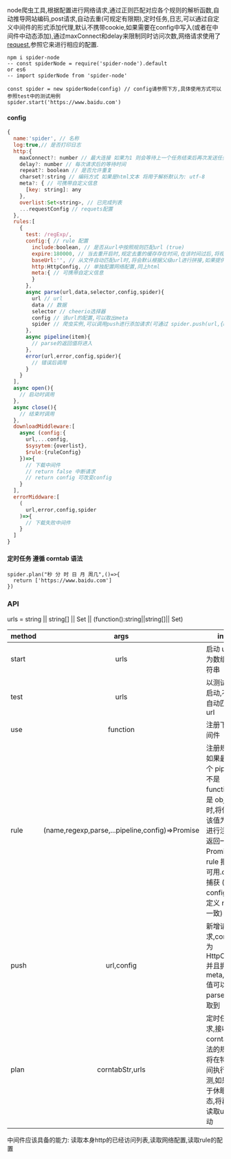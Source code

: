 node爬虫工具,根据配置进行网络请求,通过正则匹配对应各个规则的解析函数,自动推导网站编码,post请求,自动去重(可规定有限期),定时任务,日志,可以通过自定义中间件的形式添加代理,默认不携带cookie,如果需要在config中写入(或者在中间件中动态添加),通过maxConnect和delay来限制同时访问次数,网络请求使用了[request](https://github.com/request/request),参照它来进行相应的配置.
 
 
```
npm i spider-node
-- const spiderNode = require('spider-node').default
or es6
-- import spiderNode from 'spider-node'

const spider = new spiderNode(config) // config请参照下方,具体使用方式可以参照test中的测试用例
spider.start('https://www.baidu.com')
```
#### config

```js
{
  name:'spider', // 名称
  log:true,// 是否打印日志
  http:{
    maxConnect?: number // 最大连接 如果为1 则会等待上一个任务结束后再次发送任务
    delay?: number // 每次请求后的等待时间
    repeat?: boolean // 是否允许重复
    charset?:string // 编码方式 如果是html文本 将用于解析默认为: utf-8
    meta?: { // 可携带自定义信息
      [key: string]: any
    },
    overlist:Set<string>, // 已完成列表
    ...requestConfig // requets配置
  },
  rules:[
    {
      test: /regExp/,
      config:{ // rule 配置
        include:boolean, // 是否从url中按照规则匹配url (true)
        expire:180000, // 当去重开启时,规定去重的缓存存在时间,在该时间过后,将视为新url不再去重
        baseUrl:'', // 从文件自动匹配url时,将会默认根据父级url进行拼接,如果提供此值,将使用它
        http:HttpConfig, // 单独配置网络配置,同上html
        meta:{ // 可携带自定义信息
        }
      },
      async parse(url,data,selector,config,spider){
        url // url
        data // 数据
        selector // cheerio选择器
        config // 该url的配置,可以取出meta
        spider // 爬虫实例,可以调用push进行添加请求(可通过 spider.push(url,{meta:{}}))的方式传递信息
      },
      async pipeline(item){
        // parse的返回值将进入
      },
      error(url,error,config,spider){
        // 错误后调用
      }
    }
  ],
  async open(){
    // 启动时调用
  },
  async close(){
    // 结束时调用
  },
  downloadMiddleware:[
    async (config:{
      url,...config,
      $sysytem:{overlist},
      $rule:{ruleConfig}
    })=>{
      // 下载中间件
      // return false 中断请求
      // return config 可改变config
    }
  ],
  errorMiddware:[
    (
      url,error,config,spider
    )=>{
      // 下载失败中间件
    }
  ]
}
```
#### 定时任务 遵循 corntab 语法
```
spider.plan("秒 分 时 日 月 周几",()=>{
  return ['https://www.baidu.com']
})
```
### API

urls = string || string[] || Set<string> || (function():string||string[]|| Set<string>)

| method |                      args                       | info                                                                                                                                                             |
| ------ | :---------------------------------------------: | ---------------------------------------------------------------------------------------------------------------------------------------------------------------- |
| start  |                      urls                       | 启动 url,可为数组或字符串                                                                                                                                        |
| test   |                      urls                       | 以测试规则启动,不会自动匹配 url                                                                                                                                  |
| use    |                    function                     | 注册下载中间件                                                                                                                                                   |
| rule   | (name,regexp,parse,...pipeline,config)=>Promise | 注册规则,如果最后一个 pipeline 不是 function 而是 object 时,将使用该值为配置进行注册,返回一个 Promise,当 rule 报错时可用.catch 捕获 (与 config 中定义 rule 一致) |
| push   |                   url,config                    | 新增请求,config 为 HttpConfig 并且拥有 meta,meta 值可以在 parse 中获取到                                                                                         |
| plan   |                 corntabStr,urls                 | 定时任务请求,接收corntab语法的规则,将在特定时间执行检测,如果处于休眠状态,将再次读取urls启动                                                                      |


中间件应该具备的能力:
读取本身http的已经访问列表,读取网络配置,读取rule的配置